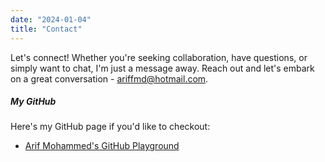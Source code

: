 ```yaml
---
date: "2024-01-04"
title: "Contact"
---
```

Let's connect! Whether you're seeking collaboration, have questions, or simply want to chat, I'm just a message away. Reach out and let's embark on a great conversation - ariffmd@hotmail.com.

##### My GitHub
Here's my GitHub page if you'd like to checkout:
* <a href="https://github.com/ariffmd-git" target="_blank">Arif Mohammed's GitHub Playground</a>